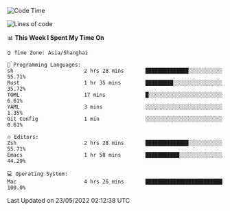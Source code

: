 <!--START_SECTION:waka-->
![Code Time](http://img.shields.io/badge/Code%20Time-711%20hrs%2023%20mins-blue)

![Lines of code](https://img.shields.io/badge/From%20Hello%20World%20I%27ve%20Written-22%20Thousand%20lines%20of%20code-blue)

📊 **This Week I Spent My Time On** 

```text
⌚︎ Time Zone: Asia/Shanghai

💬 Programming Languages: 
sh                       2 hrs 28 mins       ██████████████░░░░░░░░░░░   55.71% 
Rust                     1 hr 35 mins        █████████░░░░░░░░░░░░░░░░   35.72% 
TOML                     17 mins             █░░░░░░░░░░░░░░░░░░░░░░░░   6.61% 
YAML                     3 mins              ░░░░░░░░░░░░░░░░░░░░░░░░░   1.35% 
Git Config               1 min               ░░░░░░░░░░░░░░░░░░░░░░░░░   0.61%

🔥 Editors: 
Zsh                      2 hrs 28 mins       ██████████████░░░░░░░░░░░   55.71% 
Emacs                    1 hr 58 mins        ███████████░░░░░░░░░░░░░░   44.29%

💻 Operating System: 
Mac                      4 hrs 26 mins       █████████████████████████   100.0%

```


 Last Updated on 23/05/2022 02:12:38 UTC
<!--END_SECTION:waka-->
